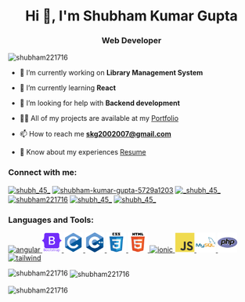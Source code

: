 
<h1 align="center">Hi 👋, I'm Shubham Kumar Gupta</h1>
<h3 align="center">Web Developer</h3>

<p align="left"> <img src="https://komarev.com/ghpvc/?username=shubham221716&label=Profile%20views&color=0e75b6&style=flat" alt="shubham221716" /> </p>






- 🔭 I’m currently working on **Library Management System**

- 🌱 I’m currently learning **React**

- 🤝 I’m looking for help with **Backend development**

- 👨‍💻 All of my projects are available at my [Portfolio](https://shubh45.netlify.app/)

- 📫 How to reach me **skg2002007@gmail.com**

- 📄 Know about my experiences [Resume](https://drive.google.com/file/d/149PzTbsTC0pPSVwq8JnuqfLb2uHaGMD2/view?usp=sharing)

<h3 align="left">Connect with me:</h3>
<p align="left">
<a href="https://twitter.com/shubh_45_" target="blank"><img align="center" src="https://raw.githubusercontent.com/rahuldkjain/github-profile-readme-generator/master/src/images/icons/Social/twitter.svg" alt="shubh_45_" height="30" width="40" /></a>
<a href="https://linkedin.com/in/shubh45" target="blank"><img align="center" src="https://raw.githubusercontent.com/rahuldkjain/github-profile-readme-generator/master/src/images/icons/Social/linked-in-alt.svg" alt="shubham-kumar-gupta-5729a1203" height="30" width="40" /></a>
<a href="https://instagram.com/_shubh_45_" target="blank"><img align="center" src="https://raw.githubusercontent.com/rahuldkjain/github-profile-readme-generator/master/src/images/icons/Social/instagram.svg" alt="_shubh_45_" height="30" width="40" /></a>
<a href="https://www.codechef.com/users/shubham221716" target="blank"><img align="center" src="https://cdn.jsdelivr.net/npm/simple-icons@3.1.0/icons/codechef.svg" alt="shubham221716" height="30" width="40" /></a>
<a href="https://www.hackerrank.com/shubh_45_" target="blank"><img align="center" src="https://raw.githubusercontent.com/rahuldkjain/github-profile-readme-generator/master/src/images/icons/Social/hackerrank.svg" alt="shubh_45_" height="30" width="40" /></a>
<a href="https://www.leetcode.com/shubh_45_" target="blank"><img align="center" src="https://raw.githubusercontent.com/rahuldkjain/github-profile-readme-generator/master/src/images/icons/Social/leet-code.svg" alt="shubh_45_" height="30" width="40" /></a>
</p>

<h3 align="left">Languages and Tools:</h3>
<p align="left"> <a href="https://angular.io" target="_blank" rel="noreferrer"> <img src="https://angular.io/assets/images/logos/angular/angular.svg" alt="angular" width="40" height="40"/> </a> <a href="https://getbootstrap.com" target="_blank" rel="noreferrer"> <img src="https://raw.githubusercontent.com/devicons/devicon/master/icons/bootstrap/bootstrap-plain-wordmark.svg" alt="bootstrap" width="40" height="40"/> </a> <a href="https://www.cprogramming.com/" target="_blank" rel="noreferrer"> <img src="https://raw.githubusercontent.com/devicons/devicon/master/icons/c/c-original.svg" alt="c" width="40" height="40"/> </a> <a href="https://www.w3schools.com/cpp/" target="_blank" rel="noreferrer"> <img src="https://raw.githubusercontent.com/devicons/devicon/master/icons/cplusplus/cplusplus-original.svg" alt="cplusplus" width="40" height="40"/> </a> <a href="https://www.w3schools.com/css/" target="_blank" rel="noreferrer"> <img src="https://raw.githubusercontent.com/devicons/devicon/master/icons/css3/css3-original-wordmark.svg" alt="css3" width="40" height="40"/> </a> <a href="https://www.w3.org/html/" target="_blank" rel="noreferrer"> <img src="https://raw.githubusercontent.com/devicons/devicon/master/icons/html5/html5-original-wordmark.svg" alt="html5" width="40" height="40"/> </a> <a href="https://ionicframework.com" target="_blank" rel="noreferrer"> <img src="https://upload.wikimedia.org/wikipedia/commons/d/d1/Ionic_Logo.svg" alt="ionic" width="40" height="40"/> </a> <a href="https://developer.mozilla.org/en-US/docs/Web/JavaScript" target="_blank" rel="noreferrer"> <img src="https://raw.githubusercontent.com/devicons/devicon/master/icons/javascript/javascript-original.svg" alt="javascript" width="40" height="40"/> </a> <a href="https://www.mysql.com/" target="_blank" rel="noreferrer"> <img src="https://raw.githubusercontent.com/devicons/devicon/master/icons/mysql/mysql-original-wordmark.svg" alt="mysql" width="40" height="40"/> </a> <a href="https://www.php.net" target="_blank" rel="noreferrer"> <img src="https://raw.githubusercontent.com/devicons/devicon/master/icons/php/php-original.svg" alt="php" width="40" height="40"/> </a>  <a href="https://tailwindcss.com/" target="_blank" rel="noreferrer"> <img src="https://www.vectorlogo.zone/logos/tailwindcss/tailwindcss-icon.svg" alt="tailwind" width="40" height="40"/> </a></p>

<p><img align="left" src="https://github-readme-stats.vercel.app/api/top-langs?username=shubham221716&show_icons=true&locale=en&layout=compact" alt="shubham221716" /></p>

<p>&nbsp;<img align="center" src="https://github-readme-stats.vercel.app/api?username=shubham221716&show_icons=true&locale=en" alt="shubham221716" /></p>

<p><img align="center" src="https://github-readme-streak-stats.herokuapp.com/?user=shubham221716&" alt="shubham221716" /></p>


